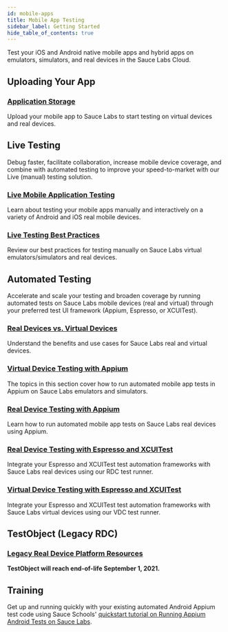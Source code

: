 ```yaml
---
id: mobile-apps
title: Mobile App Testing
sidebar_label: Getting Started
hide_table_of_contents: true
---
```


Test your iOS and Android native mobile apps and hybrid apps on emulators, simulators, and real devices in the Sauce Labs Cloud.

## Uploading Your App

<div>
  <div className="box boxwidetop card">
    <div className="container">
    <a href="/mobile-apps/app-storage"><h3>Application Storage</h3></a>
    <p>Upload your mobile app to Sauce Labs to start testing on virtual devices and real devices.</p>
    </div>
  </div>
</div>

## Live Testing  

Debug faster, facilitate collaboration, increase mobile device coverage, and combine with automated testing to improve your speed-to-market with our Live (manual) testing solution.


<div className="box-wrapper" markdown="1">

  <div className="box box1 card">
    <div className="container">
    <a href="/mobile-apps/live-testing/live-mobile-app-testing"><h3>Live Mobile Application Testing</h3></a>
    <p>Learn about testing your mobile apps manually and interactively on a variety of Android and iOS real mobile devices.</p>
    </div>
  </div>
  <div className="box box2 card">
    <div className="container">
    <a href="https://wiki.saucelabs.com/pages/viewpage.action?pageId=115061210"><h3>Live Testing Best Practices</h3></a>
    <p>Review our best practices for testing manually on Sauce Labs virtual emulators/simulators and real devices.</p>
    </div>
  </div>
</div>

## Automated Testing

Accelerate and scale your testing and broaden coverage by running automated tests on Sauce Labs mobile devices (real and virtual) through your preferred test UI framework (Appium, Espresso, or XCUITest).

<div>
  <div className="box boxwidetop card">
    <div className="container">
    <a href="/mobile-apps/supported-devices"><h3>Real Devices vs. Virtual Devices</h3></a>
    <p>Understand the benefits and use cases for Sauce Labs real and virtual devices.</p>
    </div>
  </div>
</div>
<div className="box-wrapper" markdown="1">
  <div className="box box1 card">
    <div className="container">
    <a href="/mobile-apps/automated-testing/appium/virtual-devices"><h3>Virtual Device Testing with Appium</h3></a>The topics in this section cover how to run automated mobile app tests in Appium on Sauce Labs emulators and simulators.
    </div>
  </div>
  <div className="box box2 card">
    <div className="container">
    <a href="/mobile-apps/automated-testing/appium/real-devices"><h3>Real Device Testing with Appium</h3></a>Learn how to run automated mobile app tests on Sauce Labs real devices using Appium.
    </div>
  </div>
  <div className="box box3 card">
    <div className="container">
    <a href="/mobile-apps/automated-testing/espresso-xcuitest/real-devices"><h3>Real Device Testing with Espresso and XCUITest</h3></a>
    <p>Integrate your Espresso and XCUITest test automation frameworks with Sauce Labs real devices using our RDC test runner.</p>
    </div>
  </div>
  <div className="box box4 card">
    <div className="container">
    <a href="/mobile-apps/automated-testing/espresso-xcuitest/virtual-devices"><h3>Virtual Device Testing with Espresso and XCUITest</h3></a>
    <p>Integrate your Espresso and XCUITest test automation frameworks with Sauce Labs virtual devices using our VDC test runner.</p>
    </div>
  </div>
</div>

## TestObject (Legacy RDC)

<div>
  <div className="box boxwidetop card">
    <div className="container">
    <a href="https://wiki.saucelabs.com/display/DOCS/Legacy+Real+Device+Platform+Resources"><h3>Legacy Real Device Platform Resources</h3></a>
    <p><strong>TestObject will reach end-of-life September 1, 2021.</strong></p>
    </div>  
  </div>
</div>

## Training

Get up and running quickly with your existing automated Android Appium test code using Sauce Schools' [quickstart tutorial on Running Appium Android Tests on Sauce Labs](https://training.saucelabs.com/codelabs/Module2-Quickstart/index.html?index=..%2F..quickstart#0).
